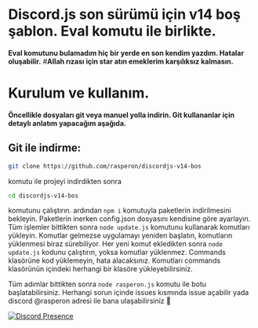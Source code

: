 # Discord.js son sürümü için v14 boş şablon. Eval komutu ile birlikte.
**Eval komutunu bulamadım hiç bir yerde en son kendim yazdım. Hatalar oluşabilir.**
#__Allah rızası için star atın emeklerim karşılıksız kalmasın.__
# Kurulum ve kullanım.
**Öncellikle dosyaları git veya manuel yolla indirin. Git kullananlar için detaylı anlatım yapacağım aşağıda.**

## Git ile indirme:
```bash
git clone https://github.com/rasperon/discordjs-v14-bos
```
komutu ile projeyi indirdikten sonra
```bash
cd discordjs-v14-bos
```
komutunu çalıştırın. ardından ```npm i``` komutuyla paketlerin indirilmesini bekleyin. Paketlerin inerken config.json dosyasını kendisine göre ayarlayın. Tüm işlemler bittikten sonra `node update.js` komutunu kullanarak komutları yükleyin. Komutlar gelmezse uygulamayı yeniden başlatın, komutların yüklenmesi biraz sürebiliyor. Her yeni komut ekledikten sonra `node update.js` kodunu çalıştırın, yoksa komutlar yüklenmez. Commands klasörüne kod yüklemeyin, hata alacaksınız. Komutları commands klasörünün içindeki herhangi bir klasöre yükleyebilirsiniz. 

Tüm adımlar bittikten sonra `node rasperon.js` komutu ile botu başlatabilirsiniz. Herhangi sorun içinde issues kısmında issue açabilir yada discord @rasperon adresi ile bana ulaşabilirsiniz 💖

[![Discord Presence](https://lanyard.cnrad.dev/api/1108799838876868738?animated=true)](https://discord.com/users/1108799838876868738)
